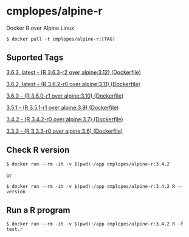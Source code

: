 # cmplopes/alpine-r
Docker R over Alpine Linux

```
$ docker pull -t cmplopes/alpine-r:[TAG]
```

## Suported Tags

[3.6.3, latest - (R 3.6.3-r2 over alpine:3.12) (Dockerfile)](https://github.com/cmplopes/alpine-r/blob/master/3.6.3/Dockerfile)

[3.6.2, latest - (R 3.6.2-r0 over alpine:3.11) (Dockerfile)](https://github.com/cmplopes/alpine-r/blob/master/3.6.2/Dockerfile)

[3.6.0 - (R 3.6.0-r1 over alpine:3.10) (Dockerfile)](https://github.com/cmplopes/alpine-r/blob/master/3.6.0/Dockerfile)

[3.5.1 - (R 3.5.1-r1 over alpine:3.9) (Dockerfile)](https://github.com/cmplopes/alpine-r/blob/master/3.5.1/Dockerfile)

[3.4.2 - (R 3.4.2-r0 over alpine:3.7) (Dockerfile)](https://github.com/cmplopes/alpine-r/blob/master/3.4.2/Dockerfile)

[3.3.3 - (R 3.3.3-r0 over alpine:3.6) (Dockerfile)](https://github.com/cmplopes/alpine-r/blob/master/3.3.3/Dockerfile)


## Check R version
```
$ docker run --rm -it -v $(pwd):/app cmplopes/alpine-r:3.4.2
```
or
```
$ docker run --rm -it -v $(pwd):/app cmplopes/alpine-r:3.4.2 R --version
```
 
## Run a R program
```
$ docker run --rm -it -v $(pwd):/app cmplopes/alpine-r:3.4.2 R -f test.r
```
